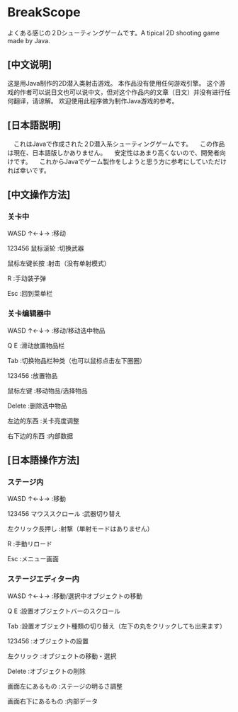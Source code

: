 # BreakScope
よくある感じの２Dシューティングゲームです。A tipical 2D shooting game made by Java.

## [中文说明]
 这是用Java制作的2D潜入类射击游戏。
 本作品没有使用任何游戏引擎。
 这个游戏的作者可以说日文也可以说中文，但对这个作品内的文章（日文）并没有进行任何翻译，请谅解。
 欢迎使用此程序做为制作Java游戏的参考。
 
## [日本語説明]
　これはJavaで作成された２D潜入系シューティングゲームです。
　この作品は現在、日本語版しかありません。
　安定性はあまり高くないので、開発者向けです。
　これからJavaでゲーム製作をしようと思う方に参考にしていただければ幸いです。

## [中文操作方法]

### 关卡中

WASD ↑←↓→ :移动

123456 鼠标滚轮 :切换武器

鼠标左键长按 :射击（没有单射模式）

R :手动装子弹

Esc :回到菜单栏


### 关卡编辑器中

WASD ↑←↓→ :移动/移动选中物品

Q E :滑动放置物品栏

Tab :切换物品栏种类（也可以鼠标点击左下圈圈）

123456 :放置物品

鼠标左键 :移动物品/选择物品

Delete :删除选中物品

左边的东西 :关卡亮度调整

右下边的东西 :内部数据


## [日本語操作方法]

### ステージ内

WASD ↑←↓→ :移動

123456 マウススクロール :武器切り替え

左クリック長押し :射撃（単射モードはありません）

R :手動リロード

Esc :メニュー画面


### ステージエディター内

WASD ↑←↓→ :移動/選択中オブジェクトの移動

Q E :設置オブジェクトバーのスクロール

Tab :設置オブジェクト種類の切り替え（左下の丸をクリックしても出来ます）

123456 :オブジェクトの設置

左クリック :オブジェクトの移動・選択

Delete :オブジェクトの削除

画面左にあるもの :ステージの明るさ調整

画面右下にあるもの :内部データ
